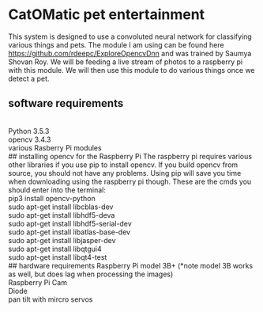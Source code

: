 # CatOMatic pet entertainment
This system is designed to use a convoluted neural network
for classifying various things and pets. The module
I am using can be found here https://github.com/rdeepc/ExploreOpencvDnn and
was trained by Saumya Shovan Roy. 
We will be feeding a live stream of photos to a raspberry pi
with this module. We will then use this module to do various
things once we detect a pet.
## software requirements
</br>
Python 3.5.3
</br>
opencv 3.4.3
</br>
various Rasberry Pi modules
</br>
## installing opencv for the Raspberry Pi
The raspberry pi requires various other libraries if
you use pip to install opencv. If you build opencv from
source, you should not have any problems. Using pip
will save you time when downloading using the raspberry pi
though.
These are the cmds you should enter into the terminal: 
</br> pip3 install opencv-python  
</br>
sudo apt-get install libcblas-dev 
</br>
sudo apt-get install libhdf5-deva 
</br>
sudo apt-get install libhdf5-serial-dev 
</br>
sudo apt-get install libatlas-base-dev 
</br>
sudo apt-get install libjasper-dev  
</br>
sudo apt-get install libqtgui4  
</br>
sudo apt-get install libqt4-test 
</br>
## hardware requirements
Raspberry Pi model 3B+ (*note model 3B works as well,
 but does lag when processing the images) 
</br>
Raspberry Pi Cam 
</br>
Diode 
</br>
pan tilt with mircro servos
